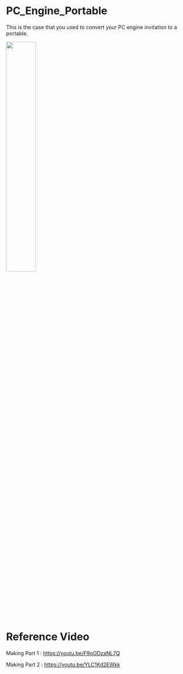 # PC_Engine_Portable

This is the case that you used to convert your PC engine invitation to a portable.

<img src="https://user-images.githubusercontent.com/85281407/120612736-76a82d80-c490-11eb-8857-c4e196285510.jpg" width="40%" height="40%">

# Reference Video

Making Part 1 : 
https://youtu.be/F9oODzaNL7Q

Making Part 2 : 
https://youtu.be/YLC1Kd2EWkk

